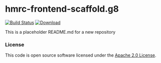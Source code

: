 
# hmrc-frontend-scaffold.g8

[![Build Status](https://travis-ci.org/hmrc/hmrc-frontend-scaffold.g8.svg?branch=master)](https://travis-ci.org/hmrc/hmrc-frontend-scaffold.g8) [ ![Download](https://api.bintray.com/packages/hmrc/releases/hmrc-frontend-scaffold.g8/images/download.svg) ](https://bintray.com/hmrc/releases/hmrc-frontend-scaffold.g8/_latestVersion)

This is a placeholder README.md for a new repository

### License

This code is open source software licensed under the [Apache 2.0 License]("http://www.apache.org/licenses/LICENSE-2.0.html").
    